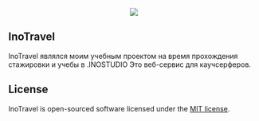 <p align="center"><img src="https://i.ibb.co/4WMVmvj/logo.png"></p>


##  InoTravel
InoTravel являлся моим учебным проектом на время прохождения стажировки и учебы в .INOSTUDIO
Это веб-сервис для каучсерферов.


## License

InoTravel is open-sourced software licensed under the [MIT license](https://opensource.org/licenses/MIT).
